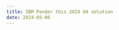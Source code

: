 ```yaml
---
title: IBM Ponder this 2024 04 solution
date: 2024-05-06
---
```

<link rel="stylesheet" href="/Yi-blog/css/styles.css">
    <!--markdown-->
    <!--script src='https://polyfill.io/v3/polyfill.min.js?features=es6'/-->
    <script src='https://cdnjs.cloudflare.com/ajax/libs/jquery/3.1.1/jquery.min.js' type='text/javascript'/>
    <script src='https://cdnjs.cloudflare.com/ajax/libs/highlight.js/9.9.0/highlight.min.js' type='text/javascript'/>
    <script src='https://cdnjs.cloudflare.com/ajax/libs/showdown/1.6.2/showdown.min.js' type='text/javascript'/>
    <link href='https://cdnjs.cloudflare.com/ajax/libs/highlight.js/9.9.0/styles/default.min.css' id='markdown' rel='stylesheet'/>
    
    <!--markdown then mathjax-->
    <script>
        function loadScript(src){
          return new Promise(function(resolve, reject){
            let script = document.createElement(&#39;script&#39;);
            script.src = src;
            script.onload = () =&gt; resolve(script);
            script.onerror = () =&gt; reject(new Error(`Script load error for ${src}`));
            document.head.append(script);
          });
        }
        loadScript(&quot;https://yjian012.github.io/Yi-blog/js/markdown-highlight-in-blogger.js&quot;).then(script=&gt;loadScript(&quot;https://yjian012.github.io/Yi-blog/js/scripts.js&quot;));
      //https://mxp22.surge.sh/markdown-highlight-in-blogger.js
    </script>
<pre>
<a href="https://research.ibm.com/haifa/ponderthis/challenges/April2024.html">Problem description</a>, and the <a href="https://research.ibm.com/haifa/ponderthis/solutions/April2024.html">solution</a>.
Hey, this time I got first place! Although there's not much to talk about.
The problem looks like a finite state machine problem. The states can be represented by a length $n$ ternary number, where the lowest digit represents the location of the largest disk, the second digit is the location of the second largest one, and so on. After each step, it transits to the next state, depending on the move.
The solution can be found by, like the solution page says, finding the periods of the sequences. Both the state and the move must be considered.

Or, just simulate the entire process. Out of all the problems that I've solved so far, this one is the most brute-forcible, if that's a word.
Each game is represented by 3 integer arrays, which correspond to the disks on the 3 rods, and a index of the move. Each time, read the move and change the arrays accordingly.
Usually the simulation of the periodic increment of the index is implemented as something like
  i=(i+1)%size;
or
  i=i+1;
  if(i==size) i=0;
But modulo and branching are costly operations, and the routine is called many times. To make it faster, I replaced it with a lookup table. The speedup is not huge, 90s to 63s, but still quite noticeable.